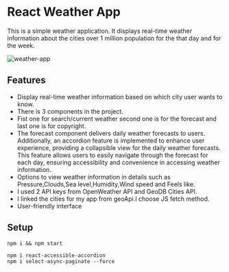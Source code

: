 # React Weather App

This is a simple weather application. It displays real-time weather information about the cities over 1 million population for the that day and for the week.

![weather-app](https://github.com/Rustem24/Todo-List-Application/assets/66631724/2f18d0d4-9267-4dcf-9167-1ab905bc21f3)

## Features

- Display real-time weather information based on which city user wants to know.
- There is 3 components in the project.
- Fist one for search/current weather second one is for the forecast and last one is for copyright.
- The forecast component delivers daily weather forecasts to users. Additionally, an accordion feature is implemented to enhance user experience, providing a collapsible view for the daily weather forecasts. This feature allows users to easily navigate through the forecast for each day, ensuring accessibility and convenience in accessing weather information.
- Options to view weather information in details such as Pressure,Clouds,Sea level,Humidity,Wind speed and Feels like.
- I used 2 API keys from  OpenWeather API and GeoDB Cities API.
- I linked the cities for my app from geoApi.I choose JS fetch method.
- User-friendly interface

## Setup

```
npm i && npm start

npm i react-accessible-accordion
npm i select-async-paginate --force
```




